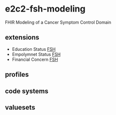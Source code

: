 # e2c2-fsh-modeling
FHIR Modeling of a Cancer Symptom Control Domain

## extensions
* Education Status [FSH](https://github.com/fhircat/e2c2-fsh-modeling/blob/main/input/fsh/extensions/EducationStatus.fsh)
* Empolymnet Status [FSH](https://github.com/fhircat/e2c2-fsh-modeling/blob/main/input/fsh/extensions/EmploymentStatus.fsh)
* Financial Concern [FSH](https://github.com/fhircat/e2c2-fsh-modeling/blob/main/input/fsh/extensions/FinancialConcern.fsh)

## profiles

## code systems

## valuesets
